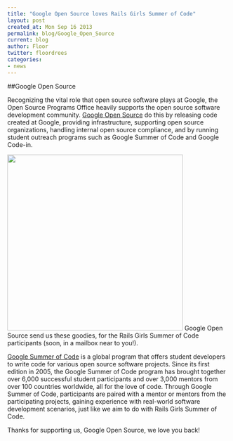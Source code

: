 ```yaml
---
title: "Google Open Source loves Rails Girls Summer of Code"
layout: post
created_at: Mon Sep 16 2013
permalink: blog/Google_Open_Source
current: blog
author: Floor
twitter: floordrees
categories:
- news
---
```



##Google Open Source

Recognizing the vital role that open source software plays at Google, the Open Source Programs Office heavily supports the open source software development community. [Google Open Source](https://developers.google.com/open-source/) do this by releasing code created at Google, providing infrastructure, supporting open source organizations, handling internal open source compliance, and by running student outreach programs such as Google Summer of Code and Google Code-in. 

<img src="https://f.cloud.github.com/assets/1711357/1149633/3a571be4-1ede-11e3-91a5-fb899de49438.jpg" width="400px" />
Google Open Source send us these goodies, for the Rails Girls Summer of Code participants (soon, in a mailbox near to you!).

[Google Summer of Code](https://developers.google.com/open-source/soc/) is a global program that offers student developers to write code for various open source software projects. Since its first edition in 2005, the Google Summer of Code program has brought together over 6,000 successful student participants and over 3,000 mentors from over 100 countries worldwide, all for the love of code. Through Google Summer of Code, participants are paired with a mentor or mentors from the participating projects, gaining experience with real-world software development scenarios, just like we aim to do with Rails Girls Summer of Code. 

Thanks for supporting us, Google Open Source, we love you back!